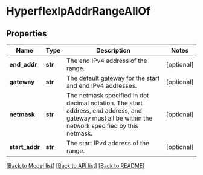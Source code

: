 # HyperflexIpAddrRangeAllOf

## Properties
Name | Type | Description | Notes
------------ | ------------- | ------------- | -------------
**end_addr** | **str** | The end IPv4 address of the range.   | [optional] 
**gateway** | **str** | The default gateway for the start and end IPv4 addresses.   | [optional] 
**netmask** | **str** | The netmask specified in dot decimal notation.  The start address, end address, and gateway must all be within the network specified by this netmask.    | [optional] 
**start_addr** | **str** | The start IPv4 address of the range.    | [optional] 

[[Back to Model list]](../README.md#documentation-for-models) [[Back to API list]](../README.md#documentation-for-api-endpoints) [[Back to README]](../README.md)


